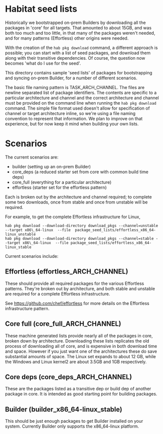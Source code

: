 # Habitat seed lists

Historically we bootstrapped on-prem Builders by downloading all the packages in 'core'
for all targets. That amounted to about 15GB, and was both too much and too little, in that many of
the packages weren't needed, and for many patterns (Effortless) other origins were needed.

With the creation of the `hab pkg download` command, a different approach is possible; you can start
with a list of seed packages, and download them along with their transitive dependencies. Of course,
the question now becomes 'what do I use for the seed'.

This directory contains sample 'seed lists' of packages for bootstrapping and syncing on-prem Builder, for
a number of different scenarios.

The basic file naming pattern is TASK\_ARCH\_CHANNEL. The files are newline separated list of
package identifiers. The contents are specific to a particular architecture and channel and the
correct architecture and channel must be provided on the command line when running the `hab pkg
download` command. The simple file format used doesn't allow for specification of channel or target
architecture inline, so we're using a file naming convention to represent that information. We plan
to improve on that experience, but for now keep it mind when building your own lists.

# Scenarios

The current scenarios are:
* builder (setting up an on-prem Builder)
* core_deps (a reduced starter set from core with common build time deps)
* core_full (everything for a particular architecture)
* effortless (starter set for the effortless pattern)

Each is broken out by the architecture and channel required; to complete some two downloads, once
from stable and once from unstable will be required.

For example, to get the complete Effortless infrastructure for Linux,
```
hab pkg download --download-directory download_pkgs --channel=unstable --target x86\_64-linux  --file  package_seed_lists/effortless_x86_64-linux_unstable
hab pkg download --download-directory download_pkgs --channel=stable --target x86\_64-linux  --file package_seed_lists/effortless_x86_64-linux_stable
```

Current scenarios include:

## Effortless (effortless_ARCH_CHANNEL)

These should provide all required packages for the various Effortless patterns. They're broken out
by architecture, and both stable and unstable are required for a complete Effortless infrastructure.

See https://github.com/chef/effortless for more details on the Effortless infrastructure pattern.

## Core full (core_full_ARCH_CHANNEL)

These machine generated lists provide nearly all of the packages in core, broken down by
architecture. Downloading these lists replicates the old process of downloading all of core, and is
expensive in both download time and space. However if you just want one of the architectures these
do save substantial amounts of space. The Linux set expands to about 12 GB, while the Windows and
Linux kernel2 are about 3.5GB and 1GB respectively.

## Core deps (core_deps_ARCH_CHANNEL)

These are the packages listed as a transitive dep or build dep of another package in core. It is
intended as good starting point for building packages.

## Builder (builder_x86_64-linux_stable)

This should be just enough packages to get Builder installed on your system. Currently Builder only
supports the x86_64-linux platform.
